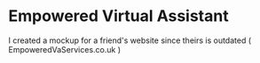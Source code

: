 # Empowered Virtual Assistant
 I created a mockup for a friend's website since theirs is outdated ( EmpoweredVaServices.co.uk )
